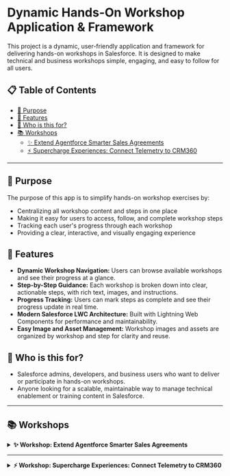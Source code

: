 # Dynamic Hands-On Workshop Application & Framework

This project is a dynamic, user-friendly application and framework for delivering hands-on workshops in Salesforce. It is designed to make technical and business workshops simple, engaging, and easy to follow for all users.

## 📋 Table of Contents

- [🎯 Purpose](#-purpose)
- [🚀 Features](#-features)  
- [👥 Who is this for?](#-who-is-this-for)
- [📚 Workshops](#-workshops)
  - [✨ Extend Agentforce Smarter Sales Agreements](#workshop-extend-agentforce-smarter-sales-agreements)
  - [⚡️ Supercharge Experiences: Connect Telemetry to CRM360](#workshop-supercharge-experiences-connect-telemetry-to-crm360)

---

## 🎯 Purpose

The purpose of this app is to simplify hands-on workshop exercises by:
- Centralizing all workshop content and steps in one place
- Making it easy for users to access, follow, and complete workshop steps
- Tracking each user's progress through each workshop
- Providing a clear, interactive, and visually engaging experience

## 🚀 Features
- **Dynamic Workshop Navigation:** Users can browse available workshops and see their progress at a glance.
- **Step-by-Step Guidance:** Each workshop is broken down into clear, actionable steps, with rich text, images, and instructions.
- **Progress Tracking:** Users can mark steps as complete and see their progress update in real time.
- **Modern Salesforce LWC Architecture:** Built with Lightning Web Components for performance and maintainability.
- **Easy Image and Asset Management:** Workshop images and assets are organized by workshop and step for clarity and reuse.

## 👥 Who is this for?
- Salesforce admins, developers, and business users who want to deliver or participate in hands-on workshops.
- Anyone looking for a scalable, maintainable way to manage technical enablement or training content in Salesforce.

---

## 📚 Workshops

<details>
<summary><strong>✨ Workshop: Extend Agentforce Smarter Sales Agreements</strong></summary>

### Workshop: Extend Agentforce Smarter Sales Agreements

<div><p><span style="font-size: 20px;">✨ </span><strong style="font-size: 20px;">Reimagine What's Possible for Your Business</strong></p><p><em>Picture this:</em> your sales agreement process runs smarter than ever — inventory checks happen automatically, conversations feel truly personalized, and your teams handle requests at lightning speed. This workshop is designed to spark ideas you can take back to your real company and adapt Agentforce for your unique needs.</p><hr></hr></div><div style="float: right; width: 300px;"><img src="https://raw.githubusercontent.com/not2technical/MFG-Auto-Cloud-Workshops/refs/heads/main/images/Workshop/Extend%20Agentforce%20Smarter%20Sales%20Agreements/Extend%20Agentforce%20Smarter%20Sales%20Agreements%20Workshop%20Main.png" alt="Extend Agentforce Smarter Sales Agreements" style="max-width: 300px !important; width: 300px !important; height: auto !important;"></img></div><div><p><strong>In this hands-on session, you'll learn how to:</strong></p><p>• Set up and extend <strong>Agentforce</strong> inside <strong>Manufacturing Cloud</strong></p><p>• Work with <strong>Sales Agreements</strong> &amp; <strong>Einstein Generative AI</strong></p><p><span style="background-color: rgb(255, 255, 255);">• Create and customize </span><strong style="background-color: rgb(255, 255, 255);">Agentforce Actions</strong><span style="background-color: rgb(255, 255, 255);"> with </span><strong style="background-color: rgb(255, 255, 255);">Prompt Builder </strong><span style="background-color: rgb(255, 255, 255);">and</span><strong style="background-color: rgb(255, 255, 255);"> Flow</strong></p><p>• Verify product availability automatically — so your key account managers never miss a beat.</p><hr></hr><p><strong>Audience:</strong> Technical • Level: ⭐⭐⭐☆☆ (3/5)</p>
  <hr></hr>
</div>

## Step: Enabling Sales Agreements
<img src="https://raw.githubusercontent.com/not2technical/MFG-Auto-Cloud-Workshops/refs/heads/main/images/Workshop/Extend%20Agentforce%20Smarter%20Sales%20Agreements/Enabling%20Sales%20Agreements/Screenshot%202025-06-20%20at%202.28.24%E2%80%AFPM.png" alt="Enabling Sales Agreements 1" style="max-width: 300px !important; width: 300px !important; height: auto !important;" />

## Step: Agents Setup
<img src="https://raw.githubusercontent.com/not2technical/MFG-Auto-Cloud-Workshops/refs/heads/main/images/Workshop/Extend%20Agentforce%20Smarter%20Sales%20Agreements/Agents%20Setup/Screenshot%202025-06-20%20at%202.28.58%E2%80%AFPM.png" alt="Agents Setup 1" style="max-width: 300px !important; width: 300px !important; height: auto !important;" />

## Step: Prompt Templates
<img src="https://raw.githubusercontent.com/not2technical/MFG-Auto-Cloud-Workshops/refs/heads/main/images/Workshop/Extend%20Agentforce%20Smarter%20Sales%20Agreements/Prompt%20Templates/Screenshot%202025-06-24%20at%208.06.32%E2%80%AFPM.png" alt="Prompt Templates 5" style="max-width: 300px !important; width: 300px !important; height: auto !important;" />
<img src="https://raw.githubusercontent.com/not2technical/MFG-Auto-Cloud-Workshops/refs/heads/main/images/Workshop/Extend%20Agentforce%20Smarter%20Sales%20Agreements/Prompt%20Templates/Screenshot%202025-06-24%20at%208.02.20%E2%80%AFPM.png" alt="Prompt Templates 4" style="max-width: 300px !important; width: 300px !important; height: auto !important;" />
<img src="https://raw.githubusercontent.com/not2technical/MFG-Auto-Cloud-Workshops/refs/heads/main/images/Workshop/Extend%20Agentforce%20Smarter%20Sales%20Agreements/Prompt%20Templates/Screenshot%202025-06-20%20at%202.42.06%E2%80%AFPM.png" alt="Prompt Templates 1" style="max-width: 300px !important; width: 300px !important; height: auto !important;" />
<img src="https://raw.githubusercontent.com/not2technical/MFG-Auto-Cloud-Workshops/refs/heads/main/images/Workshop/Extend%20Agentforce%20Smarter%20Sales%20Agreements/Prompt%20Templates/Screenshot%202025-06-20%20at%202.41.39%E2%80%AFPM.png" alt="Prompt Templates 2" style="max-width: 300px !important; width: 300px !important; height: auto !important;" />
<img src="https://raw.githubusercontent.com/not2technical/MFG-Auto-Cloud-Workshops/refs/heads/main/images/Workshop/Extend%20Agentforce%20Smarter%20Sales%20Agreements/Prompt%20Templates/Screenshot%202025-06-20%20at%202.39.54%E2%80%AFPM.png" alt="Prompt Templates 3" style="max-width: 300px !important; width: 300px !important; height: auto !important;" />


## Step: Agentforce for Industries extension
<img src="https://raw.githubusercontent.com/not2technical/MFG-Auto-Cloud-Workshops/refs/heads/main/images/Workshop/Extend%20Agentforce%20Smarter%20Sales%20Agreements/Agentforce%20for%20Industries%20extension/Screenshot%202025-06-23%20at%204.22.26%E2%80%AFPM.png" alt="Agentforce for Industries extension 1" style="max-width: 300px !important; width: 300px !important; height: auto !important;" />
<img src="https://raw.githubusercontent.com/not2technical/MFG-Auto-Cloud-Workshops/refs/heads/main/images/Workshop/Extend%20Agentforce%20Smarter%20Sales%20Agreements/Agentforce%20for%20Industries%20extension/Screenshot%202025-06-23%20at%204.25.20%E2%80%AFPM.png" alt="Agentforce for Industries extension 2" style="max-width: 300px !important; width: 300px !important; height: auto !important;" />
<img src="https://raw.githubusercontent.com/not2technical/MFG-Auto-Cloud-Workshops/refs/heads/main/images/Workshop/Extend%20Agentforce%20Smarter%20Sales%20Agreements/Agentforce%20for%20Industries%20extension/Screenshot%202025-06-20%20at%202.29.25%E2%80%AFPM.png" alt="Agentforce for Industries extension 3" style="max-width: 300px !important; width: 300px !important; height: auto !important;" />
<img src="https://raw.githubusercontent.com/not2technical/MFG-Auto-Cloud-Workshops/refs/heads/main/images/Workshop/Extend%20Agentforce%20Smarter%20Sales%20Agreements/Agentforce%20for%20Industries%20extension/Screenshot%202025-06-24%20at%2010.11.26%E2%80%AFPM.png" alt="Agentforce for Industries extension 4" style="max-width: 300px !important; width: 300px !important; height: auto !important;" />
<img src="https://raw.githubusercontent.com/not2technical/MFG-Auto-Cloud-Workshops/refs/heads/main/images/Workshop/Extend%20Agentforce%20Smarter%20Sales%20Agreements/Agentforce%20for%20Industries%20extension/Screenshot%202025-06-24%20at%2010.33.43%E2%80%AFPM.png" alt="Agentforce for Industries extension 5" style="max-width: 300px !important; width: 300px !important; height: auto !important;" />
<img src="https://raw.githubusercontent.com/not2technical/MFG-Auto-Cloud-Workshops/refs/heads/main/images/Workshop/Extend%20Agentforce%20Smarter%20Sales%20Agreements/Agentforce%20for%20Industries%20extension/Screenshot%202025-06-24%20at%2010.35.16%E2%80%AFPM.png" alt="Agentforce for Industries extension 6" style="max-width: 300px !important; width: 300px !important; height: auto !important;" />
<img src="https://raw.githubusercontent.com/not2technical/MFG-Auto-Cloud-Workshops/refs/heads/main/images/Workshop/Extend%20Agentforce%20Smarter%20Sales%20Agreements/Agentforce%20for%20Industries%20extension/Screenshot%202025-06-26%20at%209.03.56%E2%80%AFPM.png" alt="Agentforce for Industries extension 7" style="max-width: 300px !important; width: 300px !important; height: auto !important;" />
## Step: Testing the New Configuration
<img src="https://raw.githubusercontent.com/not2technical/MFG-Auto-Cloud-Workshops/refs/heads/main/images/Workshop/Extend%20Agentforce%20Smarter%20Sales%20Agreements/Testing%20the%20New%20Configuration/Screenshot%202025-06-20%20at%202.29.25%E2%80%AFPM.png" alt="Testing the New Configuration 1" style="max-width: 300px !important; width: 300px !important; height: auto !important;" />
<img src="https://raw.githubusercontent.com/not2technical/MFG-Auto-Cloud-Workshops/refs/heads/main/images/Workshop/Extend%20Agentforce%20Smarter%20Sales%20Agreements/Testing%20the%20New%20Configuration/Screenshot%202025-06-27%20at%208.30.28%E2%80%AFAM.png" alt="Testing the New Configuration 2" style="max-width: 300px !important; width: 300px !important; height: auto !important;" />
<img src="https://raw.githubusercontent.com/not2technical/MFG-Auto-Cloud-Workshops/refs/heads/main/images/Workshop/Extend%20Agentforce%20Smarter%20Sales%20Agreements/Testing%20the%20New%20Configuration/Screenshot%202025-06-27%20at%208.30.42%E2%80%AFAM.png" alt="Testing the New Configuration 3" style="max-width: 300px !important; width: 300px !important; height: auto !important;" />
<img src="https://raw.githubusercontent.com/not2technical/MFG-Auto-Cloud-Workshops/refs/heads/main/images/Workshop/Extend%20Agentforce%20Smarter%20Sales%20Agreements/Testing%20the%20New%20Configuration/Screenshot%202025-06-27%20at%208.53.58%E2%80%AFAM.png" alt="Testing the New Configuration 4" style="max-width: 300px !important; width: 300px !important; height: auto !important;" />
<img src="https://raw.githubusercontent.com/not2technical/MFG-Auto-Cloud-Workshops/refs/heads/main/images/Workshop/Extend%20Agentforce%20Smarter%20Sales%20Agreements/Testing%20the%20New%20Configuration/Screenshot%202025-06-27%20at%208.54.48%E2%80%AFAM.png" alt="Testing the New Configuration 5" style="max-width: 300px !important; width: 300px !important; height: auto !important;" />

## Step: Einstein Setup
<img src="https://raw.githubusercontent.com/not2technical/MFG-Auto-Cloud-Workshops/refs/heads/main/images/Workshop/Extend%20Agentforce%20Smarter%20Sales%20Agreements/Einstein%20Setup/Screenshot%202025-06-20%20at%202.26.39%E2%80%AFPM.png" alt="Einstein Setup 1" style="max-width: 300px !important; width: 300px !important; height: auto !important;" />
<img src="https://raw.githubusercontent.com/not2technical/MFG-Auto-Cloud-Workshops/refs/heads/main/images/Workshop/Extend%20Agentforce%20Smarter%20Sales%20Agreements/Einstein%20Setup/Screenshot%202025-06-23%20at%205.03.25%E2%80%AFPM.png" alt="Einstein Setup 2" style="max-width: 300px !important; width: 300px !important; height: auto !important;" />

</details>

---

<details>
<summary><strong>⚡️ Workshop: Supercharge Experiences: Connect Telemetry to CRM360</strong></summary>

### Workshop: Supercharge Experiences: Connect Telemetry to CRM360

<div>
  <p><span style="font-size: 20px;">⚡️</span>
    <strong style="font-size: 20px;">Connect, Orchestrate &amp; Automate — See It All in Real-Time</strong>
  </p>
  <p><em>Imagine this:</em> your IoT devices stream real-time telemetry directly into your CRM — instantly triggering business rules, automating alerts, and orchestrating next steps without missing a beat. This interactive workshop shows you how to bring that vision to life using Salesforce's powerful Actionable Event Orchestration (AEO) framework.</p>
  <hr></hr>
</div>

<div style="float: right; width: 300px;">
  <img src="https://raw.githubusercontent.com/not2technical/MFG-Auto-Cloud-Workshops/refs/heads/main/images/Workshop/Supercharge%20Experiences%20Connect%20Telemetry%20to%20CRM360/connected%20Assets%20workshop.png" alt="Supercharge Experiences Connect Telemetry to CRM360" style="max-width: 300px !important; width: 300px !important; height: auto !important;"></img>
</div>

<div>
  <p><strong>In this hands-on session, you'll get to:</strong></p>
  <p>• Extend out-of-the-box <strong>context templates</strong> to fit real device signals</p>
  <p>• Build and test smart <strong>business rules</strong> with the <strong>rules engine</strong> and decision tables</p>
  <p>• Generate <strong>real-time alerts</strong> and automate actions triggered by IoT events</p>
  <p>• Simulate live telemetry and watch your orchestration flow in action — instantly!</p>
  <hr></hr>
  <p><strong>Audience:</strong> Technical • Level: ⭐⭐⭐⭐☆ (4/5)</p><hr></hr>
</div>

</details>
